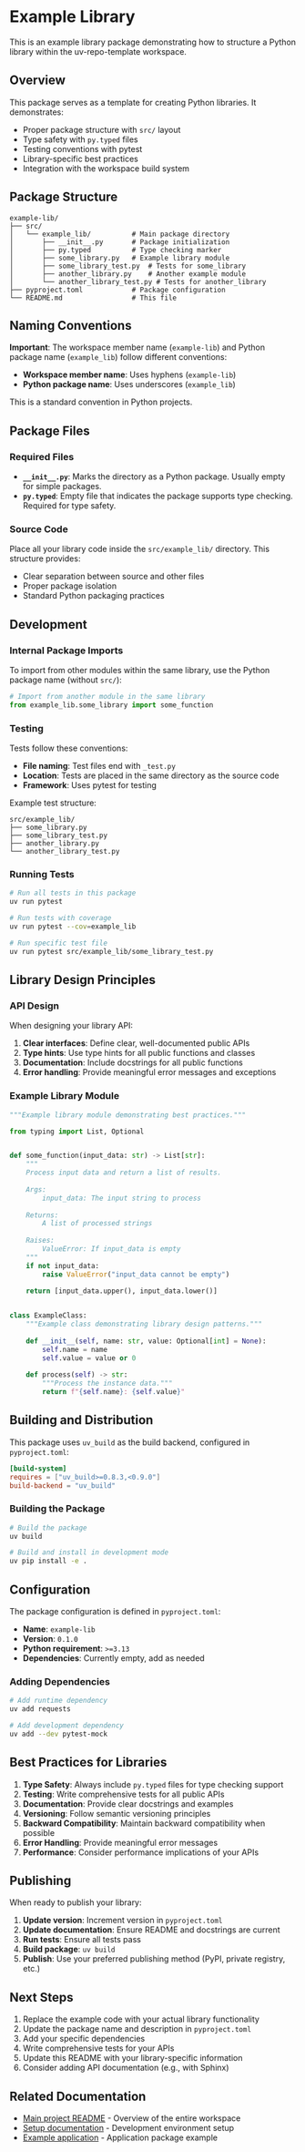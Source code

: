 # Example Library

This is an example library package demonstrating how to structure a Python library within the uv-repo-template workspace.

## Overview

This package serves as a template for creating Python libraries. It demonstrates:

- Proper package structure with `src/` layout
- Type safety with `py.typed` files
- Testing conventions with pytest
- Library-specific best practices
- Integration with the workspace build system

## Package Structure

```
example-lib/
├── src/
│   └── example_lib/          # Main package directory
│       ├── __init__.py       # Package initialization
│       ├── py.typed          # Type checking marker
│       ├── some_library.py   # Example library module
│       ├── some_library_test.py  # Tests for some_library
│       ├── another_library.py    # Another example module
│       └── another_library_test.py # Tests for another_library
├── pyproject.toml            # Package configuration
└── README.md                 # This file
```

## Naming Conventions

**Important**: The workspace member name (`example-lib`) and Python package name (`example_lib`) follow different conventions:

- **Workspace member name**: Uses hyphens (`example-lib`)
- **Python package name**: Uses underscores (`example_lib`)

This is a standard convention in Python projects.

## Package Files

### Required Files

- **`__init__.py`**: Marks the directory as a Python package. Usually empty for simple packages.
- **`py.typed`**: Empty file that indicates the package supports type checking. Required for type safety.

### Source Code

Place all your library code inside the `src/example_lib/` directory. This structure provides:

- Clear separation between source and other files
- Proper package isolation
- Standard Python packaging practices

## Development

### Internal Package Imports

To import from other modules within the same library, use the Python package name (without `src/`):

```python
# Import from another module in the same library
from example_lib.some_library import some_function
```

### Testing

Tests follow these conventions:

- **File naming**: Test files end with `_test.py`
- **Location**: Tests are placed in the same directory as the source code
- **Framework**: Uses pytest for testing

Example test structure:

```
src/example_lib/
├── some_library.py
├── some_library_test.py
├── another_library.py
└── another_library_test.py
```

### Running Tests

```bash
# Run all tests in this package
uv run pytest

# Run tests with coverage
uv run pytest --cov=example_lib

# Run specific test file
uv run pytest src/example_lib/some_library_test.py
```

## Library Design Principles

### API Design

When designing your library API:

1. **Clear interfaces**: Define clear, well-documented public APIs
1. **Type hints**: Use type hints for all public functions and classes
1. **Documentation**: Include docstrings for all public functions
1. **Error handling**: Provide meaningful error messages and exceptions

### Example Library Module

```python
"""Example library module demonstrating best practices."""

from typing import List, Optional


def some_function(input_data: str) -> List[str]:
    """
    Process input data and return a list of results.
    
    Args:
        input_data: The input string to process
        
    Returns:
        A list of processed strings
        
    Raises:
        ValueError: If input_data is empty
    """
    if not input_data:
        raise ValueError("input_data cannot be empty")
    
    return [input_data.upper(), input_data.lower()]


class ExampleClass:
    """Example class demonstrating library design patterns."""
    
    def __init__(self, name: str, value: Optional[int] = None):
        self.name = name
        self.value = value or 0
    
    def process(self) -> str:
        """Process the instance data."""
        return f"{self.name}: {self.value}"
```

## Building and Distribution

This package uses `uv_build` as the build backend, configured in `pyproject.toml`:

```toml
[build-system]
requires = ["uv_build>=0.8.3,<0.9.0"]
build-backend = "uv_build"
```

### Building the Package

```bash
# Build the package
uv build

# Build and install in development mode
uv pip install -e .
```

## Configuration

The package configuration is defined in `pyproject.toml`:

- **Name**: `example-lib`
- **Version**: `0.1.0`
- **Python requirement**: `>=3.13`
- **Dependencies**: Currently empty, add as needed

### Adding Dependencies

```bash
# Add runtime dependency
uv add requests

# Add development dependency
uv add --dev pytest-mock
```

## Best Practices for Libraries

1. **Type Safety**: Always include `py.typed` files for type checking support
1. **Testing**: Write comprehensive tests for all public APIs
1. **Documentation**: Provide clear docstrings and examples
1. **Versioning**: Follow semantic versioning principles
1. **Backward Compatibility**: Maintain backward compatibility when possible
1. **Error Handling**: Provide meaningful error messages
1. **Performance**: Consider performance implications of your APIs

## Publishing

When ready to publish your library:

1. **Update version**: Increment version in `pyproject.toml`
1. **Update documentation**: Ensure README and docstrings are current
1. **Run tests**: Ensure all tests pass
1. **Build package**: `uv build`
1. **Publish**: Use your preferred publishing method (PyPI, private registry, etc.)

## Next Steps

1. Replace the example code with your actual library functionality
1. Update the package name and description in `pyproject.toml`
1. Add your specific dependencies
1. Write comprehensive tests for your APIs
1. Update this README with your library-specific information
1. Consider adding API documentation (e.g., with Sphinx)

## Related Documentation

- [Main project README](../README.md) - Overview of the entire workspace
- [Setup documentation](../setup/README.md) - Development environment setup
- [Example application](../example-app/README.md) - Application package example
